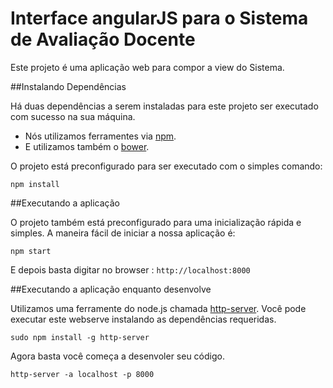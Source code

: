 # Interface angularJS para o Sistema de Avaliação Docente

Este projeto é uma aplicação web para compor a view do Sistema. 


##Instalando Dependências

Há duas dependências a serem instaladas para este projeto ser executado com sucesso na sua máquina. 

* Nós utilizamos ferramentes via [npm][npm].
* E utilizamos também o [bower][bower].

O projeto está preconfigurado para ser executado com o simples comando: 

```
npm install
```

##Executando a aplicação

O projeto também está preconfigurado para uma inicialização rápida e simples. A maneira fácil de iniciar a nossa aplicação é: 

``` 
npm start
```

E depois basta digitar no browser : `http://localhost:8000`


##Executando a aplicação enquanto desenvolve

Utilizamos uma ferramente do node.js chamada [http-server][http-server]. Você pode executar este webserve instalando as dependências requeridas. 

```
sudo npm install -g http-server
```

Agora basta você começa a desenvoler seu código. 

```
http-server -a localhost -p 8000
```


[bower]: http://bower.io
[npm]: https://www.npmjs.org/
[node]: http://nodejs.org
[http-server]: https://github.com/nodeapps/http-server